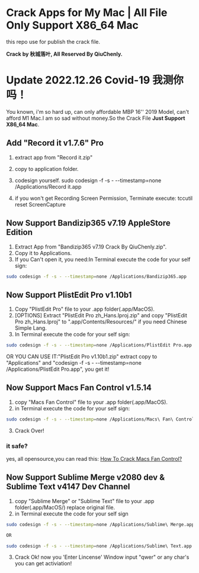# Crack Apps for My Mac | **All File Only Support X86_64 Mac**

this repo use for publish the crack file.

**Crack by 秋城落叶, All Reserved By QiuChenly.**

# Update 2022.12.26 Covid-19 我测你吗！

You known, i'm so hard up, can only affordable MBP 16'' 2019 Model, can't afford M1 Mac.I am so sad without money.So the Crack File **Just Support X86_64 Mac**.

## Add "Record it v1.7.6" Pro

1. extract app from "Record it.zip"
2. copy to application folder.
3. codesign yourself.
   sudo codesign -f -s - --timestamp=none /Applications/Record it.app

4. if you won't get Recording Screen Permission, Terminate execute:
   tccutil reset ScreenCapture

## Now Support Bandizip365 v7.19 AppleStore Edition

1. Extract App from "Bandizip365 v7.19 Crack By QiuChenly.zip".
2. Copy it to Applications.
3. If you Can't open it, you need:In Terminal execute the code for your self sign:

```bash
sudo codesign -f -s - --timestamp=none /Applications/Bandizip365.app
```

## Now Support PlistEdit Pro v1.10b1

1. Copy "PlistEdit Pro" file to your .app folder(.app/MacOS).
2. [OPTIONS] Extract "PlistEdit Pro zh_Hans.lproj.zip" and copy "PlistEdit Pro zh_Hans.lproj" to ".app/Contents/Resources/" if you need Chinese Simple Lang.
3. In Terminal execute the code for your self sign:

```bash
sudo codesign -f -s - --timestamp=none /Applications/PlistEdit Pro.app
```

OR YOU CAN USE IT:"PlistEdit Pro v1.10b1.zip" extract copy to "Applications" and "codesign -f -s - --timestamp=none /Applications/PlistEdit Pro.app", you get it!

## Now Support Macs Fan Control v1.5.14

1. copy "Macs Fan Control" file to your .app folder(.app/MacOS).
2. in Terminal execute the code for your self sign:

```bash
sudo codesign -f -s - --timestamp=none /Applications/Macs\ Fan\ Control.app/Contents/MacOS/Macs\ Fan\ Control
```

3. Crack Over!

### it safe?

yes, all opensource,you can read this:
[How To Crack Macs Fan Control?](./howtocrack.md)

## Now Support Sublime Merge v2080 dev & Sublime Text v4147 Dev Channel

1. copy "Sublime Merge" or "Sublime Text" file to your .app folder(.app/MacOS/) replace original file.
2. in Terminal execute the code for your self sign

```bash
sudo codesign -f -s - --timestamp=none /Applications/Sublime\ Merge.app

OR

sudo codesign -f -s - --timestamp=none /Applications/Sublime\ Text.app
```

3. Crack Ok! now you 'Enter Lincense' Window input "qwer" or any char's you can get activiation!
